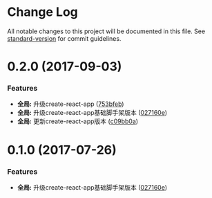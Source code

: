 # Change Log

All notable changes to this project will be documented in this file. See [standard-version](https://github.com/conventional-changelog/standard-version) for commit guidelines.

<a name="0.2.0"></a>
# 0.2.0 (2017-09-03)


### Features

* **全局:** 升级create-react-app ([753bfeb](http://git.cd.romens.cn/romens-cn/boilerplate/commits/753bfeb))
* **全局:** 升级create-react-app基础脚手架版本 ([027160e](http://git.cd.romens.cn/romens-cn/boilerplate/commits/027160e))
* **全局:** 更新create-react-app版本 ([c09bb0a](http://git.cd.romens.cn/romens-cn/boilerplate/commits/c09bb0a))



<a name="0.1.0"></a>
# 0.1.0 (2017-07-26)


### Features

* **全局:** 升级create-react-app基础脚手架版本 ([027160e](http://git.cd.romens.cn/romens-cn/boilerplate/commits/027160e))
